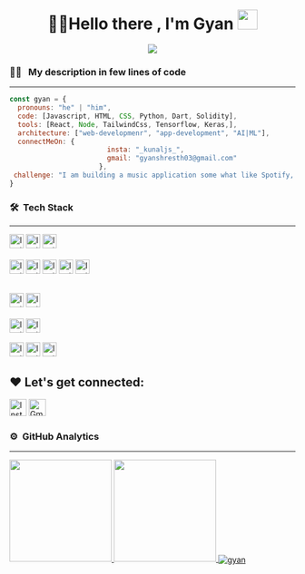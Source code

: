 <h1 align="center">👋🏻Hello there , I'm Gyan <img src="https://media.giphy.com/media/TEnXkcsHrP4YedChhA/giphy.gif" width="35"></h1>
<p align="center">
  <a href="https://github.com/DenverCoder1/readme-typing-svg"><img src="https://readme-typing-svg.herokuapp.com?lines=Begineer+App+Developer;Web+Developer;ML%20|%20AI%20|%20;Python+Developer;JavaScriprt+Developer;Always%20eager%20to%20learning%20new%20things&center=true&width=500&height=50"></a>
</p>

### 👨‍💻 &nbsp; My description in few lines of code
<hr>

```javascript
const gyan = {
  pronouns: "he" | "him",
  code: [Javascript, HTML, CSS, Python, Dart, Solidity],
  tools: [React, Node, TailwindCss, Tensorflow, Keras,],
  architecture: ["web-developmenr", "app-development", "AI|ML"],
  connectMeOn: {
                        insta: "_kunaljs_",
                        gmail: "gyanshresth03@gmail.com"
                      },
 challenge: "I am building a music application some what like Spotify, but still unique"
}
```

### 🛠 &nbsp;Tech Stack
<hr>
<a href="https://www.instagram.com/wtf.itz_gyan" target="_blank"><img alt="Instagram" src="https://img.shields.io/badge/-Python-05122A?style=flat&logo=python"  height="25px"/></a>
<a href="https://www.instagram.com/wtf.itz_gyan" target="_blank"><img alt="Instagram" src="https://img.shields.io/badge/TensorFlow-%23FF6F00.svg?style=flat&logo=TensorFlow&logoColor=white"  height="25px"/></a>
<a href="https://www.instagram.com/wtf.itz_gyan" target="_blank"><img alt="Instagram" src="https://img.shields.io/badge/Keras-%23D00000.svg?style=flat&logo=Keras&logoColor=white"  height="25px"/></a></br>
<br>
<a href="https://www.instagram.com/wtf.itz_gyan" target="_blank"><img alt="Instagram" src="https://img.shields.io/badge/-JavaScript-05122A?style=flat&logo=javascript"  height="25px"/></a>
<a href="https://www.instagram.com/wtf.itz_gyan" target="_blank"><img alt="Instagram" src="https://img.shields.io/badge/-React-05122A?style=flat&logo=react"  height="25px"/></a>
<a href="https://www.instagram.com/wtf.itz_gyan" target="_blank"><img alt="Instagram" src="https://img.shields.io/badge/-HTML-05122A?style=flat&logo=HTML5"  height="25px"/></a>
<a href="https://www.instagram.com/wtf.itz_gyan" target="_blank"><img alt="Instagram" src="https://img.shields.io/badge/-NodeJs-05122A?style=flat&logo=Node.Js"  height="25px"/></a>
<a href="https://www.instagram.com/wtf.itz_gyan" target="_blank"><img alt="Instagram" src="https://img.shields.io/badge/-CSS-05122A?style=flat&logo=CSS3&logoColor=1572B6"  height="25px"/></a></br>
<br>

<a href="https://www.instagram.com/wtf.itz_gyan" target="_blank"><img alt="Instagram" src="https://img.shields.io/badge/-Solidity-05122A?style=flat&logo=solidity"  height="25px"/></a>
<a href="https://www.instagram.com/wtf.itz_gyan" target="_blank"><img alt="Instagram" src="https://img.shields.io/badge/-Dart-05122A?style=flat&logo=dart"  height="25px"/></a></br>
<br>
<a href="https://www.instagram.com/wtf.itz_gyan" target="_blank"><img alt="Instagram" src="https://img.shields.io/badge/-Git-05122A?style=flat&logo=git"  height="25px"/></a>
<a href="https://www.instagram.com/wtf.itz_gyan" target="_blank"><img alt="Instagram" src="https://img.shields.io/badge/-GitHub-05122A?style=flat&logo=github"  height="25px"/></a></br>

<a href="https://www.instagram.com/wtf.itz_gyan" target="_blank"><img alt="Instagram" src="https://img.shields.io/badge/WebStorm-143?style=flat&logo=webstorm&logoColor=black&color=black&labelColor=blue"  height="25px"/></a>
<a href="https://www.instagram.com/wtf.itz_gyan" target="_blank"><img alt="Instagram" src="https://img.shields.io/badge/PyCharm-143?style=flat&logo=pycharm&logoColor=black&color=black&labelColor=green"  height="25px"/></a>
<a href="https://www.instagram.com/wtf.itz_gyan" target="_blank"><img alt="Instagram" src="https://img.shields.io/badge/-Visual%20Studio%20Code-05122A?style=flat&logo=visual-studio-code&logoColor=007ACC"  height="25px"/></a>



## ❤️ Let's get connected:

<p> <a href="https://www.instagram.com/_kunaljs_" target="_blank"><img alt="Instagram" src="https://img.shields.io/badge/Instagram-E4405F?style=for-the-badge&logo=instagram&logoColor=white"  height="30px"/></a>
  <a href="mailto:gyanshresth03@gmail.com" target="_blank"> <img alt="Gmail" src="https://img.shields.io/badge/Gmail-D14836?style=for-the-badge&logo=gmail&logoColor=white" height="30px" /> </a>
</p>


### ⚙️ &nbsp;GitHub Analytics
<hr>
<p align="">
<a style="text-align: 'center'" href="https://github.com/gyan-js">
  <img height="180em" src="https://github-readme-stats-eight-theta.vercel.app/api?username=gyan-js&show_icons=true&theme=white&include_all_commits=true&count_private=true"/>
  <img height="180em" src="https://github-readme-stats-eight-theta.vercel.app/api/top-langs/?username=gyan-js&layout=compact&langs_count=8&theme=white&include_all_commits=true&count_private=true"/>
  <img align="center" src="https://github-readme-streak-stats.herokuapp.com/?user=gyan-js&" alt="gyan" />
</a>
</p>


  
 

   



